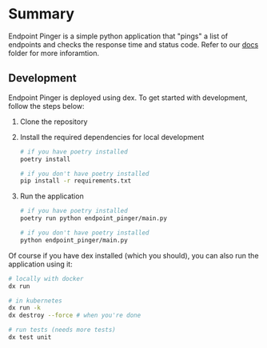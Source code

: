 # Summary

Endpoint Pinger is a simple python application that "pings" a list of endpoints and checks the response time and status code. Refer to our [docs](docs/) folder for more inforamtion.

## Development

Endpoint Pinger is deployed using dex. To get started with development, follow the steps below:

1. Clone the repository
2. Install the required dependencies for local development

    ```bash
    # if you have poetry installed
    poetry install

    # if you don't have poetry installed
    pip install -r requirements.txt
    ```

3. Run the application

    ```bash
    # if you have poetry installed
    poetry run python endpoint_pinger/main.py

    # if you don't have poetry installed
    python endpoint_pinger/main.py
    ```

Of course if you have dex installed (which you should), you can also run the application using it:

```bash
# locally with docker
dx run

# in kubernetes
dx run -k
dx destroy --force # when you're done

# run tests (needs more tests)
dx test unit
```
